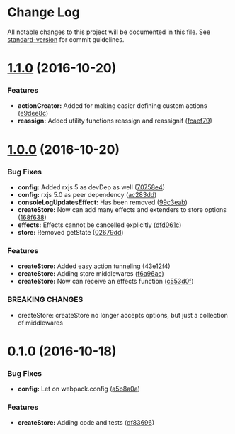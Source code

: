 # Change Log

All notable changes to this project will be documented in this file. See [standard-version](https://github.com/conventional-changelog/standard-version) for commit guidelines.

<a name="1.1.0"></a>
# [1.1.0](https://github.com/iskandersierra/rxstore/compare/v1.0.0...v1.1.0) (2016-10-20)


### Features

* **actionCreator:** Added for making easier defining custom actions ([e9dee8c](https://github.com/iskandersierra/rxstore/commit/e9dee8c))
* **reassign:** Added utility functions reassign and reassignif ([fcaef79](https://github.com/iskandersierra/rxstore/commit/fcaef79))



<a name="1.0.0"></a>
# [1.0.0](https://github.com/iskandersierra/rxstore/compare/v0.1.0...v1.0.0) (2016-10-20)


### Bug Fixes

* **config:** Added rxjs 5 as devDep as well ([70758e4](https://github.com/iskandersierra/rxstore/commit/70758e4))
* **config:** rxjs 5.0 as peer dependency ([ac283dd](https://github.com/iskandersierra/rxstore/commit/ac283dd))
* **consoleLogUpdatesEffect:** Has been removed ([99c3eab](https://github.com/iskandersierra/rxstore/commit/99c3eab))
* **createStore:** Now can add many effects and extenders to store options ([168f638](https://github.com/iskandersierra/rxstore/commit/168f638))
* **effects:** Effects cannot be cancelled explicitly ([dfd061c](https://github.com/iskandersierra/rxstore/commit/dfd061c))
* **store:** Removed getState ([02679dd](https://github.com/iskandersierra/rxstore/commit/02679dd))


### Features

* **createStore:** Added easy action tunneling ([43e12f4](https://github.com/iskandersierra/rxstore/commit/43e12f4))
* **createStore:** Adding store middlewares ([f6a96ae](https://github.com/iskandersierra/rxstore/commit/f6a96ae))
* **createStore:** Now can receive an effects function ([c553d0f](https://github.com/iskandersierra/rxstore/commit/c553d0f))


### BREAKING CHANGES

* createStore: createStore no longer accepts options, but just a collection of middlewares



<a name="0.1.0"></a>
# 0.1.0 (2016-10-18)


### Bug Fixes

* **config:** Let on webpack.config ([a5b8a0a](https://github.com/iskandersierra/rxstore/commit/a5b8a0a))


### Features

* **createStore:** Adding code and tests ([df83696](https://github.com/iskandersierra/rxstore/commit/df83696))


